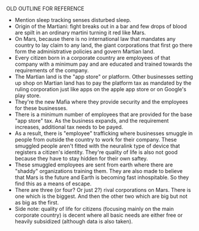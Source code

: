OLD OUTLINE FOR REFERENCE

- Mention sleep tracking senses disturbed sleep.
- Origin of the Martiani: fight breaks out in a bar and few drops of blood are spilt in an ordinary martini turning it red like Mars. 
- On Mars, because there is no international law that mandates any country to lay claim to any land, the giant corporations that first go there form the administrative policies and govern Martian land.
- Every citizen born in a corporate country are employees of that company with a minimum pay and are educated and trained towards the requirements of the company.
- The Martian land is the "app store" or platform. Other businesses setting up shop on Martian land has to pay the platform tax as mandated by the ruling corporation just like apps on the apple app store or on Google's play store.
- They're the new Mafia where they provide security and the employees for these businesses. 
- There is a minimum number of employees that are provided for the base "app store" tax. As the business expands, and the requirement increases, additional tax needs to be payed.
- As a result, there is "employee" trafficking where businesses smuggle in people from outside the country to work for their company. These smuggled people aren't fitted with the neuralink type of device that registers a citizen's identity. They're quality of life is also not good because they have to stay hidden for their own saftey.
- These smuggled employees are sent from earth where there are "shaddy" organizations training them. They are also made to believe that Mars is the future and Earth is becoming fast inhospitable. So they find this as a means of escape.
- There are three (or four? Or just 2?) rival corporations on Mars. There is one which is the biggest. And then the other two which are big but not as big as the first.
- Side note: quality of life for citizens (focusing mainly on the main corporate country) is decent where all basic needs are either free or heavily subsidized (although data is also taken).